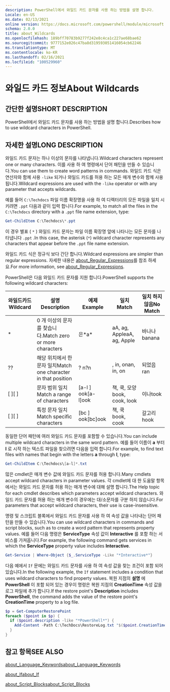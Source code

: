 ```yaml
---
description: PowerShell에서 와일드 카드 문자를 사용 하는 방법을 설명 합니다.
Locale: en-US
ms.date: 02/13/2021
online version: https://docs.microsoft.com/powershell/module/microsoft.powershell.core/about/about_wildcards?view=powershell-5.1&WT.mc_id=ps-gethelp
schema: 2.0.0
title: about_Wildcards
ms.openlocfilehash: 189bff70783b9277f242e8c4ca1c227ae68bae62
ms.sourcegitcommit: 9777152e026c47ba8d319593051416054cb62246
ms.translationtype: MT
ms.contentlocale: ko-KR
ms.lasthandoff: 02/16/2021
ms.locfileid: "100529960"
---
```

# <a name="about-wildcards"></a><span data-ttu-id="fa845-103">와일드 카드 정보</span><span class="sxs-lookup"><span data-stu-id="fa845-103">About Wildcards</span></span>

## <a name="short-description"></a><span data-ttu-id="fa845-104">간단한 설명</span><span class="sxs-lookup"><span data-stu-id="fa845-104">SHORT DESCRIPTION</span></span>

<span data-ttu-id="fa845-105">PowerShell에서 와일드 카드 문자를 사용 하는 방법을 설명 합니다.</span><span class="sxs-lookup"><span data-stu-id="fa845-105">Describes how to use wildcard characters in PowerShell.</span></span>

## <a name="long-description"></a><span data-ttu-id="fa845-106">자세한 설명</span><span class="sxs-lookup"><span data-stu-id="fa845-106">LONG DESCRIPTION</span></span>

<span data-ttu-id="fa845-107">와일드 카드 문자는 하나 이상의 문자를 나타냅니다.</span><span class="sxs-lookup"><span data-stu-id="fa845-107">Wildcard characters represent one or many characters.</span></span> <span data-ttu-id="fa845-108">이를 사용 하 여 명령에서 단어 패턴을 만들 수 있습니다.</span><span class="sxs-lookup"><span data-stu-id="fa845-108">You can use them to create word patterns in commands.</span></span> <span data-ttu-id="fa845-109">와일드 카드 식은 연산자와 함께 사용 `-like` 되거나 와일드 카드를 허용 하는 모든 매개 변수와 함께 사용 됩니다.</span><span class="sxs-lookup"><span data-stu-id="fa845-109">Wildcard expressions are used with the `-like` operator or with any parameter that accepts wildcards.</span></span>

<span data-ttu-id="fa845-110">예를 들어 `C:\Techdocs` 파일 이름 확장명을 사용 하 여 디렉터리의 모든 파일을 일치 시키려면 `.ppt` 다음과 같이 입력 합니다.</span><span class="sxs-lookup"><span data-stu-id="fa845-110">For example, to match all the files in the `C:\Techdocs` directory with a `.ppt` file name extension, type:</span></span>

```powershell
Get-ChildItem C:\Techdocs\*.ppt
```

<span data-ttu-id="fa845-111">이 경우 별표 ( `*` ) 와일드 카드 문자는 파일 이름 확장명 앞에 나타나는 모든 문자를 나타냅니다 `.ppt` .</span><span class="sxs-lookup"><span data-stu-id="fa845-111">In this case, the asterisk (`*`) wildcard character represents any characters that appear before the `.ppt` file name extension.</span></span>

<span data-ttu-id="fa845-112">와일드 카드 식은 정규식 보다 간단 합니다.</span><span class="sxs-lookup"><span data-stu-id="fa845-112">Wildcard expressions are simpler than regular expressions.</span></span> <span data-ttu-id="fa845-113">자세한 내용은 [about_Regular_Expressions](./about_Regular_Expressions.md)를 참조 하세요.</span><span class="sxs-lookup"><span data-stu-id="fa845-113">For more information, see [about_Regular_Expressions](./about_Regular_Expressions.md).</span></span>

<span data-ttu-id="fa845-114">PowerShell은 다음 와일드 카드 문자를 지원 합니다.</span><span class="sxs-lookup"><span data-stu-id="fa845-114">PowerShell supports the following wildcard characters:</span></span>

|<span data-ttu-id="fa845-115">와일드카드</span><span class="sxs-lookup"><span data-stu-id="fa845-115">Wildcard</span></span>|<span data-ttu-id="fa845-116">설명</span><span class="sxs-lookup"><span data-stu-id="fa845-116">Description</span></span>               |<span data-ttu-id="fa845-117">예제</span><span class="sxs-lookup"><span data-stu-id="fa845-117">Example</span></span> |<span data-ttu-id="fa845-118">일치</span><span class="sxs-lookup"><span data-stu-id="fa845-118">Match</span></span>        |<span data-ttu-id="fa845-119">일치 하지 않음</span><span class="sxs-lookup"><span data-stu-id="fa845-119">No Match</span></span>|
|--------|--------------------------|--------|-------------|--------|
|\*      |<span data-ttu-id="fa845-120">0 개 이상의 문자를 찾습니다.</span><span class="sxs-lookup"><span data-stu-id="fa845-120">Match zero or more characters</span></span> | <span data-ttu-id="fa845-121">은\*</span><span class="sxs-lookup"><span data-stu-id="fa845-121">a\*</span></span>  | <span data-ttu-id="fa845-122">aA, ag, Apple</span><span class="sxs-lookup"><span data-stu-id="fa845-122">aA, ag, Apple</span></span> | <span data-ttu-id="fa845-123">바나나</span><span class="sxs-lookup"><span data-stu-id="fa845-123">banana</span></span> |
|<span data-ttu-id="fa845-124">?</span><span class="sxs-lookup"><span data-stu-id="fa845-124">?</span></span>       |<span data-ttu-id="fa845-125">해당 위치에서 한 문자 일치</span><span class="sxs-lookup"><span data-stu-id="fa845-125">Match one character in that position</span></span> | <span data-ttu-id="fa845-126">? n</span><span class="sxs-lookup"><span data-stu-id="fa845-126">?n</span></span> | <span data-ttu-id="fa845-127">, in, on</span><span class="sxs-lookup"><span data-stu-id="fa845-127">an, in, on</span></span> | <span data-ttu-id="fa845-128">되었음</span><span class="sxs-lookup"><span data-stu-id="fa845-128">ran</span></span> |
|<span data-ttu-id="fa845-129">\[ \]</span><span class="sxs-lookup"><span data-stu-id="fa845-129">\[ \]</span></span>   |<span data-ttu-id="fa845-130">문자 범위 일치</span><span class="sxs-lookup"><span data-stu-id="fa845-130">Match a range of characters</span></span> | <span data-ttu-id="fa845-131">\[a-l \] ook</span><span class="sxs-lookup"><span data-stu-id="fa845-131">\[a-l\]ook</span></span> | <span data-ttu-id="fa845-132">책, 쿡, 모양</span><span class="sxs-lookup"><span data-stu-id="fa845-132">book, cook, look</span></span> | <span data-ttu-id="fa845-133">이나</span><span class="sxs-lookup"><span data-stu-id="fa845-133">took</span></span> |
|<span data-ttu-id="fa845-134">\[ \]</span><span class="sxs-lookup"><span data-stu-id="fa845-134">\[ \]</span></span>   |<span data-ttu-id="fa845-135">특정 문자 일치</span><span class="sxs-lookup"><span data-stu-id="fa845-135">Match specific characters</span></span> | <span data-ttu-id="fa845-136">\[bc \] ook</span><span class="sxs-lookup"><span data-stu-id="fa845-136">\[bc\]ook</span></span> | <span data-ttu-id="fa845-137">책, 쿡</span><span class="sxs-lookup"><span data-stu-id="fa845-137">book, cook</span></span> | <span data-ttu-id="fa845-138">갈고리</span><span class="sxs-lookup"><span data-stu-id="fa845-138">hook</span></span> |

<span data-ttu-id="fa845-139">동일한 단어 패턴에 여러 와일드 카드 문자를 포함할 수 있습니다.</span><span class="sxs-lookup"><span data-stu-id="fa845-139">You can include multiple wildcard characters in the same word pattern.</span></span> <span data-ttu-id="fa845-140">예를 들어 이름이 **a** 부터 **l** 로 시작 하는 텍스트 파일을 찾으려면 다음을 입력 합니다.</span><span class="sxs-lookup"><span data-stu-id="fa845-140">For example, to find text files with names that begin with the letters **a** through **l**, type:</span></span>

```powershell
Get-ChildItem C:\Techdocs\[a-l]*.txt
```

<span data-ttu-id="fa845-141">많은 cmdlet은 매개 변수 값에 와일드 카드 문자를 허용 합니다.</span><span class="sxs-lookup"><span data-stu-id="fa845-141">Many cmdlets accept wildcard characters in parameter values.</span></span> <span data-ttu-id="fa845-142">각 cmdlet에 대 한 도움말 항목에서는 와일드 카드 문자를 허용 하는 매개 변수에 대해 설명 합니다.</span><span class="sxs-lookup"><span data-stu-id="fa845-142">The Help topic for each cmdlet describes which parameters accept wildcard characters.</span></span> <span data-ttu-id="fa845-143">와일드 카드 문자를 허용 하는 매개 변수의 경우에는 대/소문자를 구분 하지 않습니다.</span><span class="sxs-lookup"><span data-stu-id="fa845-143">For parameters that accept wildcard characters, their use is case-insensitive.</span></span>

<span data-ttu-id="fa845-144">명령 및 스크립트 블록에서 와일드 카드 문자를 사용 하 여 속성 값을 나타내는 단어 패턴을 만들 수 있습니다.</span><span class="sxs-lookup"><span data-stu-id="fa845-144">You can use wildcard characters in commands and script blocks, such as to create a word pattern that represents property values.</span></span> <span data-ttu-id="fa845-145">예를 들어 다음 명령은 **ServiceType** 속성 값이 **Interactive** 를 포함 하는 서비스를 가져옵니다.</span><span class="sxs-lookup"><span data-stu-id="fa845-145">For example, the following command gets services in which the **ServiceType** property value includes **Interactive**.</span></span>

```powershell
Get-Service | Where-Object {$_.ServiceType -Like "*Interactive*"}
```

<span data-ttu-id="fa845-146">다음 예에서 `If` 문에는 와일드 카드 문자를 사용 하 여 속성 값을 찾는 조건이 포함 되어 있습니다.</span><span class="sxs-lookup"><span data-stu-id="fa845-146">In the following example, the `If` statement includes a condition that uses wildcard characters to find property values.</span></span> <span data-ttu-id="fa845-147">복원 지점의 **설명** 에 **PowerShell** 이 포함 되어 있는 경우이 명령은 복원 지점의 **CreationTime** 속성 값을 로그 파일에 추가 합니다.</span><span class="sxs-lookup"><span data-stu-id="fa845-147">If the restore point's **Description** includes **PowerShell**, the command adds the value of the restore point's **CreationTime** property to a log file.</span></span>

```powershell
$p = Get-ComputerRestorePoint
foreach ($point in $p) {
  if ($point.description -like "*PowerShell*") {
    Add-Content -Path C:\TechDocs\RestoreLog.txt "$($point.CreationTime)"
  }
}
```

## <a name="see-also"></a><span data-ttu-id="fa845-148">참고 항목</span><span class="sxs-lookup"><span data-stu-id="fa845-148">SEE ALSO</span></span>

[<span data-ttu-id="fa845-149">about_Language_Keywords</span><span class="sxs-lookup"><span data-stu-id="fa845-149">about_Language_Keywords</span></span>](about_Language_Keywords.md)

[<span data-ttu-id="fa845-150">about_If</span><span class="sxs-lookup"><span data-stu-id="fa845-150">about_If</span></span>](about_If.md)

[<span data-ttu-id="fa845-151">about_Script_Blocks</span><span class="sxs-lookup"><span data-stu-id="fa845-151">about_Script_Blocks</span></span>](about_Script_Blocks.md)
